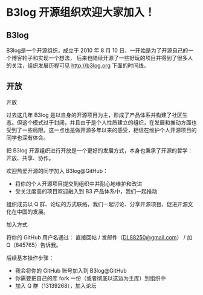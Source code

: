 # B3log 开源组织欢迎大家加入！ 

## B3log
B3log是一个开源组织，成立于 2010 年 8 月 10 日，一开始是为了开源自己的一个博客轮子和实现一个想法，
后来也陆续开源了一些好玩的项目并得到了很多人的关注，组织发展历程可见 http://b3log.org 下面的时间线。

## 开放
开放

过去这几年 B3log 是以自身的开源项目为主，形成了产品体系并构建了社区生态。但这个模式过于封闭，并且由于是个人性质建立的组织，在发展和推动方面也受到了一些局限。这一点也是做开源多年以来的感受，相信在维护个人开源项目的同学也深有体会。

把 B3log 开源组织进行开放是一个更好的发展方式，本身也秉承了开源的哲学：开放、共享、协作。

欢迎热爱开源的同学加入 B3log@GitHub：

- 将你的个人开源项目提交到组织中并耐心地维护和改进
- 受关注度高的项目欢迎融入到 B3 产品体系中，我们一起推动

组织成员以 Q 群、论坛的方式联络，我们一起讨论、分享开源项目，促进开源文化在中国的发展。

加入方式

将你的 GitHub 用户名通过： 直接回帖 / 发邮件（DL88250@gmail.com） / 加 Q（845765）告诉我。

后续基本操作步骤：

- 我会将你的 GitHub 账号加入到 B3log@GitHub
- 你需要把自己的库 fork 一份（或者彻底以这边为主库）到组织中
- 加入 Q 群（13139268），加入论坛
